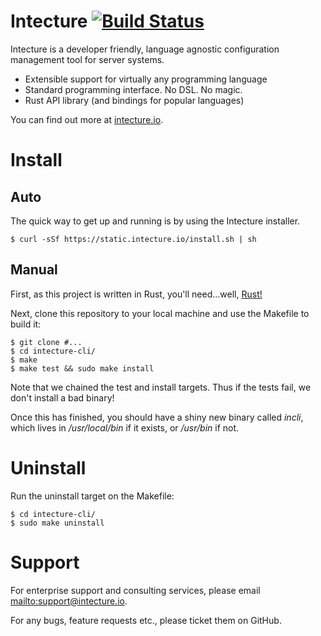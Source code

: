 # Intecture [![Build Status](https://travis-ci.org/betweenlines/intecture-cli.svg?branch=master)](https://travis-ci.org/betweenlines/intecture-cli)

Intecture is a developer friendly, language agnostic configuration management tool for server systems.

* Extensible support for virtually any programming language
* Standard programming interface. No DSL. No magic.
* Rust API library (and bindings for popular languages)

You can find out more at [intecture.io](http://intecture.io).

# Install

## Auto

The quick way to get up and running is by using the Intecture installer.

```
$ curl -sSf https://static.intecture.io/install.sh | sh
```

## Manual

First, as this project is written in Rust, you'll need...well, [Rust!](https://www.rust-lang.org)

Next, clone this repository to your local machine and use the Makefile to build it:

```
$ git clone #...
$ cd intecture-cli/
$ make
$ make test && sudo make install
```

Note that we chained the test and install targets. Thus if the tests fail, we don't install a bad binary!

Once this has finished, you should have a shiny new binary called *incli*, which lives in */usr/local/bin* if it exists, or */usr/bin* if not.

# Uninstall

Run the uninstall target on the Makefile:

```
$ cd intecture-cli/
$ sudo make uninstall
```

# Support

For enterprise support and consulting services, please email <mailto:support@intecture.io>.

For any bugs, feature requests etc., please ticket them on GitHub.
